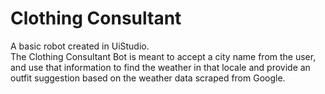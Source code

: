 # Clothing Consultant  
A basic robot created in UiStudio.  
The Clothing Consultant Bot is meant to accept a city name from the user, and use that information to find the weather in that locale and provide an outfit suggestion based on the weather data scraped from Google.  
